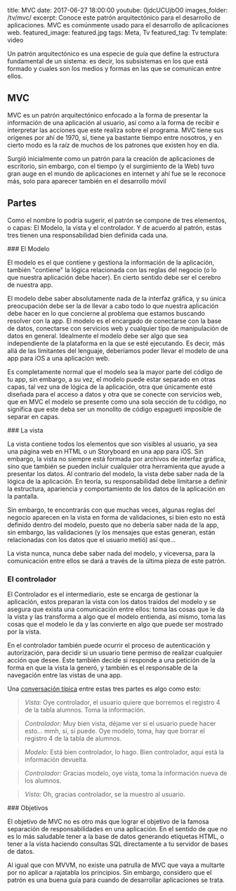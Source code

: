 title: MVC
date: 2017-06-27 18:00:00
youtube: 0jdcUCUjbO0
images_folder: /tv/mvc/
excerpt: Conoce este patrón arquitectónico para el desarrollo de aplicaciones. MVC es comúnmente usado para el desarrollo de aplicaciones web.
featured_image: featured.jpg
tags: Meta, Tv
featured_tag: Tv
template: video

Un patrón arquitectónico es una especie de guía que define la estructura fundamental de un sistema: es decir, los subsistemas en los que está formado y cuales son los medios y formas en las que se comunican entre ellos.

## MVC
MVC es un patrón arquitectónico enfocado a la forma de presentar la información de una aplicación al usuario, así como a la forma de recibir e interpretar las acciones que este realiza sobre el programa. MVC tiene sus orígenes por ahí de 1970, sí, tiene ya bastante tiempo entre nosotros, y en cierto modo es la raíz de muchos de los patrones que existen hoy en día.

Surgió inicialmente como un patrón para la creación de aplicaciones de escritorio, sin embargo, con el tiempo (y el surgimiento de la Web) tuvo gran auge en el mundo de aplicaciones en internet y ahí fue se le reconoce más, solo para aparecer también en el desarrollo móvil

## Partes

Como el nombre lo podría sugerir, el patrón se compone de tres elementos, o capas: El Modelo, la vista y el controlador. Y de acuerdo al patrón, estas tres tienen una responsabilidad bien definida cada una.

### El Modelo

El modelo es el que contiene y gestiona la información de la aplicación, también "contiene" la lógica relacionada con las reglas del negocio (o lo que nuestra aplicación debe hacer). En cierto sentido debe ser el cerebro de nuestra app.

El modelo debe saber absolutamente nada de la interfaz gráfica, y su única preocupación debe ser la de llevar a cabo todo lo que nuestra aplicación debe hacer en lo que concierne al problema que estamos buscando resolver con la app. El modelo es el encargado de conectarse con la base de datos, conectarse con servicios web y cualquier tipo de manipulación de datos en general. Idealmente el modelo debe ser algo que sea independiente de la plataforma en la que se esté ejecutando. Es decir, más allá de las limitantes del lenguaje, deberíamos poder llevar el modelo de una app para iOS a una aplicación web.

Es completamente normal que el modelo sea la mayor parte del código de tu app, sin embargo, a su vez, el modelo puede estar separado en otras capas, tal vez una de lógica de la aplicación, otra que únicamente esté diseñada para el acceso a datos y otra que se conecte con servicios web, que en MVC el modelo se presente como una sola sección de tu código, no significa que este deba ser un monolito de código espagueti imposible de separar en capas.

### La vista

La vista contiene todos los elementos que son visibles al usuario, ya sea una página web en HTML o un Storyboard en una app para iOS. Sin embargo, la vista no siempre está formada por archivos de interfaz gráfica, sino que también se pueden incluir cualquier otra herramienta que ayude a presentar los datos. Al contrario del modelo, la vista debe saber nada de la lógica de la aplicación. En teoría, su responsabilidad debe limitarse a definir la estructura, apariencia y comportamiento de los datos de la aplicación en la pantalla.

Sin embargo, te encontrarás con que muchas veces, algunas reglas del negocio aparecen en la vista en forma de validaciones, si bien esto no está definido dentro del modelo, puesto que no debería saber nada de la app, sin embargo, las validaciones (y los mensajes que estas generan, están relacionadas con los datos que el usuario metió) así que…

La vista nunca, nunca debe saber nada del modelo, y viceversa, para la comunicación entre ellos se dará a través de la última pieza de este patrón.

### El controlador

El Controlador es el intermediario, este se encarga de gestionar la aplicación, estos preparan la vista con los datos traídos del modelo y se asegura que exista una comunicación entre ellos: toma las cosas que le da la vista y las transforma a algo que el modelo entienda, así mismo, toma las cosas que el modelo le da y las convierte en algo que puede ser mostrado por la vista.

En el controlador también puede ocurrir el proceso de autenticación y autorización, para decidir si un usuario tiene permiso de realizar cualquier acción que desee. Este también decide si responde a una petición de la forma en que la vista la generó, y también es el responsable de la navegación entre las vistas de una app.

Una <a href="https://stackoverflow.com/a/1015853" target="_blank">conversación típica</a> entre estas tres partes es algo como esto:  

 > *Vista:* Oye controlador, el usuario quiere que borremos el registro 4 de la tabla alumnos. Toma la información.  

 > *Controlador:* Muy bien vista, déjame ver si el usuario puede hacer esto... mmh, sí, sí puede. Oye modelo, toma, hay que borrar el registro 4 de la tabla de alumnos.  

 > *Modelo:* Está bien controlador, lo hago. Bien controlador, aquí está la información devuelta.  

 > *Controlador:* Gracias modelo, oye vista, toma la información nueva de los alumnos.  

 > *Vista:* Oh, gracias controlador, se la muestro al usuario.   


### Objetivos

El objetivo de MVC no es otro más que lograr el objetivo de la famosa separación de responsabilidades en una aplicación. En el sentido de que no es lo más saludable tener a la base de datos generando etiquetas HTML, o tener a la vista haciendo consultas SQL directamente a tu servidor de bases de datos.

Al igual que con MVVM, no existe una patrulla de MVC que vaya a multarte por no aplicar a rajatabla los principios. Sin embargo, considero que el patrón es una buena guía para cuando de desarrollar aplicaciones se trata.